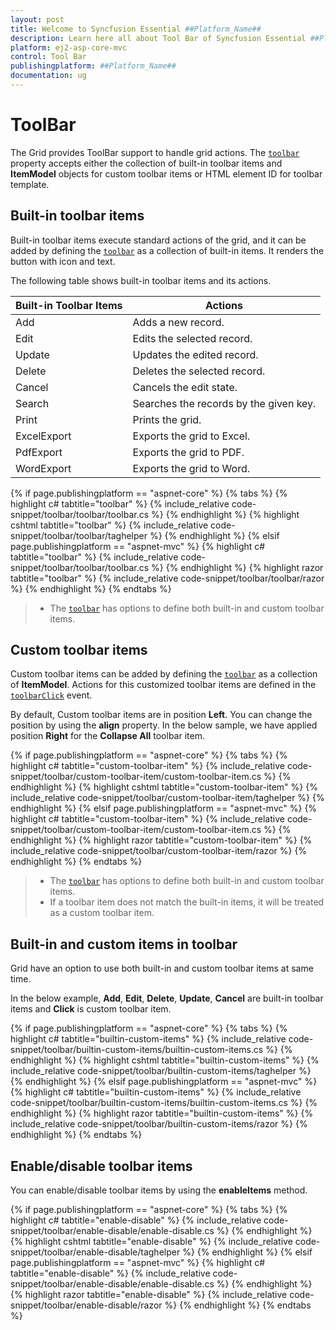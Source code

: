 ```yaml
---
layout: post
title: Welcome to Syncfusion Essential ##Platform_Name##
description: Learn here all about Tool Bar of Syncfusion Essential ##Platform_Name## widgets based on HTML5 and jQuery.
platform: ej2-asp-core-mvc
control: Tool Bar
publishingplatform: ##Platform_Name##
documentation: ug
---
```



# ToolBar

The Grid provides ToolBar support to handle grid actions. The [`toolbar`](https://help.syncfusion.com/cr/aspnetcore-js2/Syncfusion.EJ2.Grids.Grid.html#Syncfusion_EJ2_Grids_Grid_Toolbar)
property accepts either the collection of built-in toolbar items and **ItemModel** objects for custom toolbar items or HTML element ID for toolbar template.

## Built-in toolbar items

Built-in toolbar items execute standard actions of the grid, and it can be added by defining the [`toolbar`](https://help.syncfusion.com/cr/aspnetcore-js2/Syncfusion.EJ2.Grids.Grid.html#Syncfusion_EJ2_Grids_Grid_Toolbar)
as a collection of built-in items. It renders the button with icon and text.

The following table shows built-in toolbar items and its actions.

| Built-in Toolbar Items | Actions |
|------------------------|---------|
| Add | Adds a new record.|
| Edit | Edits the selected record.|
| Update | Updates the edited record.|
| Delete | Deletes the selected record.|
| Cancel | Cancels the edit state.|
| Search | Searches the records by the given key.|
| Print | Prints the grid.|
| ExcelExport | Exports the grid to Excel.|
| PdfExport | Exports the grid to PDF.|
| WordExport | Exports the grid to Word.|

{% if page.publishingplatform == "aspnet-core" %}
{% tabs %}
{% highlight c# tabtitle="toolbar" %}
{% include_relative code-snippet/toolbar/toolbar/toolbar.cs %}
{% endhighlight %}
{% highlight cshtml tabtitle="toolbar" %}
{% include_relative code-snippet/toolbar/toolbar/taghelper %}
{% endhighlight %}
{% elsif page.publishingplatform == "aspnet-mvc" %}
{% highlight c# tabtitle="toolbar" %}
{% include_relative code-snippet/toolbar/toolbar/toolbar.cs %}
{% endhighlight %}
{% highlight razor tabtitle="toolbar" %}
{% include_relative code-snippet/toolbar/toolbar/razor %}
{% endhighlight %}
{% endtabs %}



> * The [`toolbar`](https://help.syncfusion.com/cr/aspnetcore-js2/Syncfusion.EJ2.Grids.Grid.html#Syncfusion_EJ2_Grids_Grid_Toolbar) has options to define both built-in and custom toolbar items.

## Custom toolbar items

Custom toolbar items can be added by defining the [`toolbar`](https://help.syncfusion.com/cr/aspnetcore-js2/Syncfusion.EJ2.Grids.Grid.html#Syncfusion_EJ2_Grids_Grid_Toolbar) as a collection of
**ItemModel**.
Actions for this customized toolbar items are defined in the [`toolbarClick`](https://help.syncfusion.com/cr/aspnetcore-js2/Syncfusion.EJ2.Grids.Grid.html#Syncfusion_EJ2_Grids_Grid_ToolbarClick) event.

By default, Custom toolbar items are in position **Left**. You can change the position by using the **align** property. In the below sample, we have applied position **Right** for the **Collapse All** toolbar item.

{% if page.publishingplatform == "aspnet-core" %}
{% tabs %}
{% highlight c# tabtitle="custom-toolbar-item" %}
{% include_relative code-snippet/toolbar/custom-toolbar-item/custom-toolbar-item.cs %}
{% endhighlight %}
{% highlight cshtml tabtitle="custom-toolbar-item" %}
{% include_relative code-snippet/toolbar/custom-toolbar-item/taghelper %}
{% endhighlight %}
{% elsif page.publishingplatform == "aspnet-mvc" %}
{% highlight c# tabtitle="custom-toolbar-item" %}
{% include_relative code-snippet/toolbar/custom-toolbar-item/custom-toolbar-item.cs %}
{% endhighlight %}
{% highlight razor tabtitle="custom-toolbar-item" %}
{% include_relative code-snippet/toolbar/custom-toolbar-item/razor %}
{% endhighlight %}
{% endtabs %}



> * The [`toolbar`](https://help.syncfusion.com/cr/aspnetcore-js2/Syncfusion.EJ2.Grids.Grid.html#Syncfusion_EJ2_Grids_Grid_Toolbar) has options to define both built-in and custom toolbar items.
> * If a toolbar item does not match the built-in items, it will be treated as a custom toolbar item.

## Built-in and custom items in toolbar

Grid have an option to use both built-in and custom toolbar items at same time.

In the below example, **Add**, **Edit**, **Delete**, **Update**, **Cancel** are built-in toolbar items and **Click** is custom toolbar item.

{% if page.publishingplatform == "aspnet-core" %}
{% tabs %}
{% highlight c# tabtitle="builtin-custom-items" %}
{% include_relative code-snippet/toolbar/builtin-custom-items/builtin-custom-items.cs %}
{% endhighlight %}
{% highlight cshtml tabtitle="builtin-custom-items" %}
{% include_relative code-snippet/toolbar/builtin-custom-items/taghelper %}
{% endhighlight %}
{% elsif page.publishingplatform == "aspnet-mvc" %}
{% highlight c# tabtitle="builtin-custom-items" %}
{% include_relative code-snippet/toolbar/builtin-custom-items/builtin-custom-items.cs %}
{% endhighlight %}
{% highlight razor tabtitle="builtin-custom-items" %}
{% include_relative code-snippet/toolbar/builtin-custom-items/razor %}
{% endhighlight %}
{% endtabs %}



## Enable/disable toolbar items

You can enable/disable toolbar items by using the **enableItems** method.

{% if page.publishingplatform == "aspnet-core" %}
{% tabs %}
{% highlight c# tabtitle="enable-disable" %}
{% include_relative code-snippet/toolbar/enable-disable/enable-disable.cs %}
{% endhighlight %}
{% highlight cshtml tabtitle="enable-disable" %}
{% include_relative code-snippet/toolbar/enable-disable/taghelper %}
{% endhighlight %}
{% elsif page.publishingplatform == "aspnet-mvc" %}
{% highlight c# tabtitle="enable-disable" %}
{% include_relative code-snippet/toolbar/enable-disable/enable-disable.cs %}
{% endhighlight %}
{% highlight razor tabtitle="enable-disable" %}
{% include_relative code-snippet/toolbar/enable-disable/razor %}
{% endhighlight %}
{% endtabs %}


